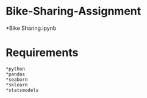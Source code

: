 # Bike-Sharing-Assignment

*Bike Sharing.ipynb



# Requirements

```
*python
*pandas
*seaborn
*sklearn
*statsmodels
```
